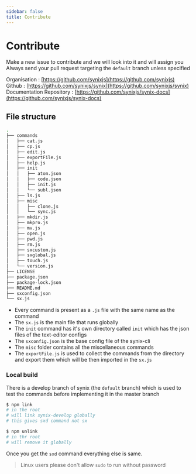 ```yaml
---
sidebar: false
title: Contribute
---
```


# Contribute

Make a new issue to contribute and we will look into it and will assign you   
Always send your pull request targeting the `default` branch unless specified   


Organisation : [https://github.com/synixjs](https://github.com/synixjs)   
Github : [https://github.com/synixjs/synix](https://github.com/synixjs/synix)   
Documentation Repository : [https://github.com/synixjs/synix-docs](https://github.com/synixjs/synix-docs)   

## File structure

```bash
.
├── commands
│   ├── cat.js
│   ├── cp.js
│   ├── edit.js
│   ├── exportFile.js
│   ├── help.js
│   ├── init
│   │   ├── atom.json
│   │   ├── code.json
│   │   ├── init.js
│   │   └── subl.json
│   ├── ls.js
│   ├── misc
│   │   ├── clone.js
│   │   └── sync.js
│   ├── mkdir.js
│   ├── mkpro.js
│   ├── mv.js
│   ├── open.js
│   ├── pwd.js
│   ├── rm.js
│   ├── sxcustom.js
│   ├── sxglobal.js
│   ├── touch.js
│   └── version.js
├── LICENSE
├── package.json
├── package-lock.json
├── README.md
├── sxconfig.json
└── sx.js
```
 - Every command is present as a `.js` file with the same name as the command   
 - The `sx.js` is the main file that runs globally   
 - The `init` command has it's own directory called `init` which has the json files of the text-editor configs   
 - The `sxconfig.json` is the base config file of the synix-cli   
 - The `misc` folder contains all the miscellaneous commands   
 - The `exportFile.js` is used to collect the commands from the directory and export them which will be then imported in the `sx.js`   

### Local build

There is a develop branch of synix (the `default` branch) which is used to test the commands before implementing it in the master branch

```bash
$ npm link
# in the root
# will link synix-develop globally
# this gives sxd command not sx

$ npm unlink
# in thr root
# will remove it globally

```
Once you get the `sxd` command everything else is same.

>Linux users please don't allow `sudo` to run without password
